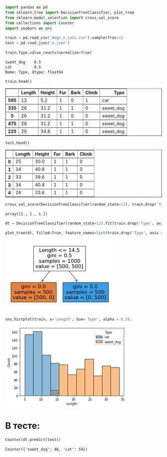 ```python
import pandas as pd
from sklearn.tree import DecisionTreeClassifier, plot_tree
from sklearn.model_selection import cross_val_score
from collections import Counter
import seaborn as sns
```


```python
train = pd.read_csv('dogs_n_cats.csv').sample(frac=1)
test = pd.read_json('a.json')
```


```python
train.Type.value_counts(normalize=True)
```




    sweet_dog    0.5
    cat          0.5
    Name: Type, dtype: float64




```python
train.head()
```




<div>
<style scoped>
    .dataframe tbody tr th:only-of-type {
        vertical-align: middle;
    }

    .dataframe tbody tr th {
        vertical-align: top;
    }

    .dataframe thead th {
        text-align: right;
    }
</style>
<table border="1" class="dataframe">
  <thead>
    <tr style="text-align: right;">
      <th></th>
      <th>Length</th>
      <th>Height</th>
      <th>Fur</th>
      <th>Bark</th>
      <th>Climb</th>
      <th>Type</th>
    </tr>
  </thead>
  <tbody>
    <tr>
      <th>595</th>
      <td>13</td>
      <td>5.2</td>
      <td>1</td>
      <td>0</td>
      <td>1</td>
      <td>cat</td>
    </tr>
    <tr>
      <th>335</th>
      <td>26</td>
      <td>31.2</td>
      <td>1</td>
      <td>1</td>
      <td>0</td>
      <td>sweet_dog</td>
    </tr>
    <tr>
      <th>5</th>
      <td>26</td>
      <td>31.2</td>
      <td>1</td>
      <td>0</td>
      <td>0</td>
      <td>sweet_dog</td>
    </tr>
    <tr>
      <th>475</th>
      <td>26</td>
      <td>31.2</td>
      <td>1</td>
      <td>1</td>
      <td>0</td>
      <td>sweet_dog</td>
    </tr>
    <tr>
      <th>225</th>
      <td>29</td>
      <td>34.8</td>
      <td>1</td>
      <td>1</td>
      <td>0</td>
      <td>sweet_dog</td>
    </tr>
  </tbody>
</table>
</div>




```python
test.head()
```




<div>
<style scoped>
    .dataframe tbody tr th:only-of-type {
        vertical-align: middle;
    }

    .dataframe tbody tr th {
        vertical-align: top;
    }

    .dataframe thead th {
        text-align: right;
    }
</style>
<table border="1" class="dataframe">
  <thead>
    <tr style="text-align: right;">
      <th></th>
      <th>Length</th>
      <th>Height</th>
      <th>Fur</th>
      <th>Bark</th>
      <th>Climb</th>
    </tr>
  </thead>
  <tbody>
    <tr>
      <th>0</th>
      <td>25</td>
      <td>30.0</td>
      <td>1</td>
      <td>1</td>
      <td>0</td>
    </tr>
    <tr>
      <th>1</th>
      <td>34</td>
      <td>40.8</td>
      <td>1</td>
      <td>1</td>
      <td>0</td>
    </tr>
    <tr>
      <th>2</th>
      <td>33</td>
      <td>39.6</td>
      <td>1</td>
      <td>1</td>
      <td>0</td>
    </tr>
    <tr>
      <th>3</th>
      <td>34</td>
      <td>40.8</td>
      <td>1</td>
      <td>1</td>
      <td>0</td>
    </tr>
    <tr>
      <th>4</th>
      <td>28</td>
      <td>33.6</td>
      <td>1</td>
      <td>1</td>
      <td>0</td>
    </tr>
  </tbody>
</table>
</div>




```python
cross_val_score(DecisionTreeClassifier(random_state=12), train.drop('Type', axis = 1), train.Type, cv=3, scoring='accuracy')
```




    array([1., 1., 1.])




```python
dt = DecisionTreeClassifier(random_state=12).fit(train.drop('Type', axis = 1), train.Type)
```


```python
plot_tree(dt, filled=True, feature_names=list(train.drop('Type', axis = 1)));
```


    
![png](output_7_0.png)
    



```python
sns.histplot(train, x='Length', hue='Type', alpha = 0.5);
```


    
![png](output_8_0.png)
    


# В тесте:


```python
Counter(dt.predict(test))
```




    Counter({'sweet_dog': 46, 'cat': 54})


